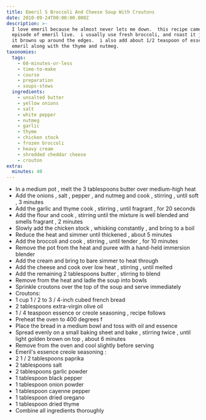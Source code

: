 ```yaml
---
title: Emeril S Broccoli And Cheese Soup With Croutons
date: 2010-09-24T00:00:00.000Z
description: >-
  I love emeril because he almost never lets me down.  this recipe came from an
  episode of emeril live.  i usually use fresh broccoli, and roast it just until
  it browns up around the edges.  i also add about 1/2 teaspoon of essence of
  emeril along with the thyme and nutmeg.
taxonomies:
  tags:
    - 60-minutes-or-less
    - time-to-make
    - course
    - preparation
    - soups-stews
  ingredients:
    - unsalted butter
    - yellow onions
    - salt
    - white pepper
    - nutmeg
    - garlic
    - thyme
    - chicken stock
    - frozen broccoli
    - heavy cream
    - shredded cheddar cheese
    - crouton
extra:
  minutes: 40
---
```

 - In a medium pot , melt the 3 tablespoons butter over medium-high heat
 - Add the onions , salt , pepper , and nutmeg and cook , stirring , until soft , 3 minutes
 - Add the garlic and thyme cook , stirring , until fragrant , for 20 seconds
 - Add the flour and cook , stirring until the mixture is well blended and smells fragrant , 2 minutes
 - Slowly add the chicken stock , whisking constantly , and bring to a boil
 - Reduce the heat and simmer until thickened , about 5 minutes
 - Add the broccoli and cook , stirring , until tender , for 10 minutes
 - Remove the pot from the heat and puree with a hand-held immersion blender
 - Add the cream and bring to bare simmer to heat through
 - Add the cheese and cook over low heat , stirring , until melted
 - Add the remaining 2 tablespoons butter , stirring to blend
 - Remove from the heat and ladle the soup into bowls
 - Sprinkle croutons over the top of the soup and serve immediately
 - Croutons:
 - 1 cup 1 / 2 to 3 / 4-inch cubed french bread
 - 2 tablespoons extra-virgin olive oil
 - 1 / 4 teaspoon essence or creole seasoning , recipe follows
 - Preheat the oven to 400 degrees f
 - Place the bread in a medium bowl and toss with oil and essence
 - Spread evenly on a small baking sheet and bake , stirring twice , until light golden brown on top , about 6 minutes
 - Remove from the oven and cool slightly before serving
 - Emeril's essence creole seasoning :
 - 2 1 / 2 tablespoons paprika
 - 2 tablespoons salt
 - 2 tablespoons garlic powder
 - 1 tablespoon black pepper
 - 1 tablespoon onion powder
 - 1 tablespoon cayenne pepper
 - 1 tablespoon dried oregano
 - 1 tablespoon dried thyme
 - Combine all ingredients thoroughly

